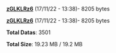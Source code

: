 [**zGLKLRz6**](/data/zGLKLRz6.txt) (17/11/22 - 13:38)- 8205 bytes

[**zGLKLRz6**](/data/zGLKLRz6.txt) (17/11/22 - 13:38)- 8205 bytes

**Total Datas**: 3501

**Total Size**: 19.23 MB / 19.2 MB